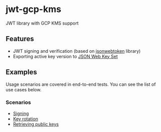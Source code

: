 # jwt-gcp-kms

JWT library with GCP KMS support

## Features

- JWT signing and verification (based on [jsonwebtoken](https://github.com/auth0/node-jsonwebtoken) library)
- Exporting active key version to [JSON Web Key Set](https://auth0.com/docs/secure/tokens/json-web-tokens/json-web-key-sets)

## Examples

Usage scenarios are covered in end-to-end tests. You can see the list of use cases below.

### Scenarios

- [Signing](e2e/sign.e2e-spec.ts)
- [Key rotation](e2e/key-rotation.e2e-spec.ts)
- [Retrieving public keys](e2e/public-keys.e2e-spec.ts)
